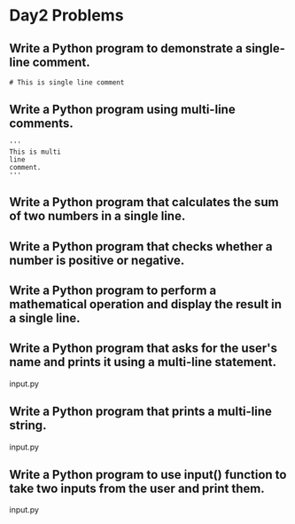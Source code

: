 # Day2 Problems
## Write a Python program to demonstrate a single-line comment.
```
# This is single line comment
```
## Write a Python program using multi-line comments.
```
'''
This is multi
line
comment.
'''
```
## Write a Python program that calculates the sum of two numbers in a single line.
## Write a Python program that checks whether a number is positive or negative.
## Write a Python program to perform a mathematical operation and display the result in a single line.
## Write a Python program that asks for the user's name and prints it using a multi-line statement.
input.py
## Write a Python program that prints a multi-line string.
input.py
## Write a Python program to use input() function to take two inputs from the user and print them.
input.py
